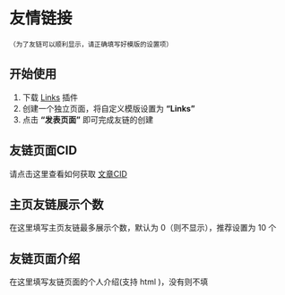 # 友情链接
<small>（为了友链可以顺利显示，请正确填写好模版的设置项）</small>

## 开始使用

1. 下载 [Links](https://github.com/bhaoo/Cuckoo/releases/download/1.0.2/Links.zip) 插件
2. 创建一个独立页面，将自定义模版设置为 **“Links”**
3. 点击 **“发表页面”** 即可完成友链的创建

## 友链页面CID

请点击这里查看如何获取 [文章CID](/V2/problem?id=如何获取文章cid)

## 主页友链展示个数

在这里填写主页友链最多展示个数，默认为 0（则不显示），推荐设置为 10 个

## 友链页面介绍

在这里填写友链页面的个人介绍(支持 html )，没有则不填
